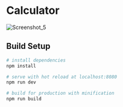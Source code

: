 # Calculator

![Screenshot_5](https://user-images.githubusercontent.com/37614073/68018028-29a71880-fca9-11e9-991c-c952c6037ebd.png)


## Build Setup

``` bash
# install dependencies
npm install

# serve with hot reload at localhost:8080
npm run dev

# build for production with minification
npm run build
```

